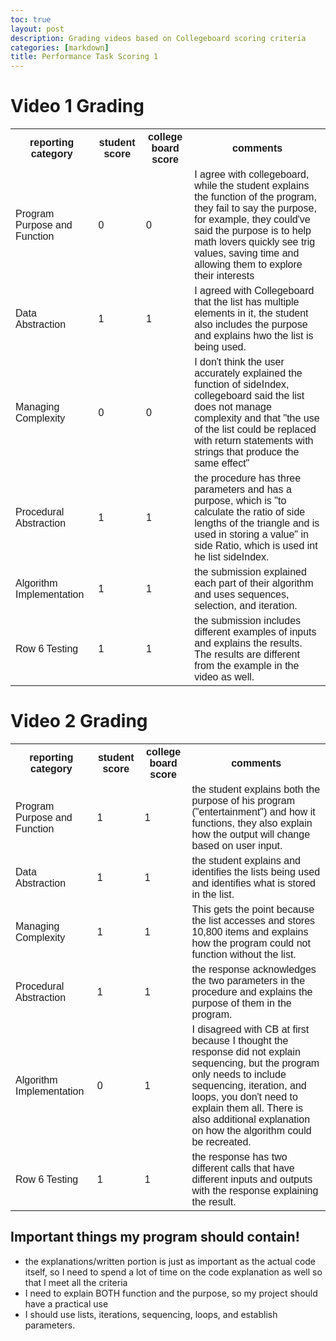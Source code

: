 ```yaml
---
toc: true
layout: post
description: Grading videos based on Collegeboard scoring criteria 
categories: [markdown]
title: Performance Task Scoring 1
---
```

<html>
<head>
<style>
table {
  font-family: arial, sans-serif;
  border-collapse: collapse;
  width: 100%;
}

td, th {
  border: 1px solid #dddddd;
  text-align: left;
  padding: 8px;
}

tr:nth-child(even) {
  background-color: #dddddd;
}
</style>
</head>
<body>

<h1>Video 1 Grading</h1>

<table>
  <tr>
    <th>reporting category</th>
    <th>student score</th>
    <th>college board score</th>
    <th>comments</th>
  </tr>
  <tr>
    <td>Program Purpose and Function</td>
    <td>0</td>
    <td>0</td>
    <td>I agree with collegeboard, while the student explains the function of the program, they fail to say the purpose, for example, they could've said the purpose is to help math lovers quickly see trig values, saving time and allowing them to explore their interests</td>
  </tr>
  <tr>
    <td>Data Abstraction</td>
    <td>1</td>
    <td>1</td>
    <td>I agreed with Collegeboard that the list has multiple elements in it, the student also includes the purpose and explains hwo the list is being used.</td>
  </tr>
  <tr>
    <td>Managing Complexity</td>
    <td>0</td>
    <td>0</td>
    <td>I don't think the user accurately explained the function of sideIndex, collegeboard said the list does not manage complexity and that "the use of the list could be replaced with return statements with strings that produce the same effect"</td>
  </tr>
  <tr>
    <td>Procedural Abstraction</td>
    <td>1</td>
    <td>1</td>
    <td>the procedure has three parameters and has a purpose, which is "to calculate the ratio of side lengths of the triangle and is used in storing a value" in side Ratio, which is used int he list sideIndex.</td>
  </tr>
  <tr>
    <td>Algorithm Implementation</td>
    <td>1</td>
    <td>1</td>
    <td>the submission explained each part of their algorithm and uses sequences, selection, and iteration.</td>
  </tr>
  <tr>
    <td>Row 6 Testing</td>
    <td>1</td>
    <td>1</td>
    <td>the submission includes different examples of inputs and explains the results. The results are different from the example in the video as well.</td>
  </tr>
</table>

</body>
</html>

<h1>Video 2 Grading</h1>

<table>
  <tr>
    <th>reporting category</th>
    <th>student score</th>
    <th>college board score</th>
    <th>comments</th>
  </tr>
  <tr>
    <td>Program Purpose and Function</td>
    <td>1</td>
    <td>1</td>
    <td>the student explains both the purpose of his program ("entertainment") and how it functions, they also explain how the output will change based on user input.</td>
  </tr>
  <tr>
    <td>Data Abstraction</td>
    <td>1</td>
    <td>1</td>
    <td>the student explains and identifies the lists being used and identifies what is stored in the list.</td>
  </tr>
  <tr>
    <td>Managing Complexity</td>
    <td>1</td>
    <td>1</td>
    <td>This gets the point because the list accesses and stores 10,800 items and explains how the program could not function without the list.</td>
  </tr>
  <tr>
    <td>Procedural Abstraction</td>
    <td>1</td>
    <td>1</td>
    <td>the response acknowledges the two parameters in the procedure and explains the purpose of them  in the program.</td>
  </tr>
  <tr>
    <td>Algorithm Implementation</td>
    <td>0</td>
    <td>1</td>
    <td>I disagreed with CB at first because I thought the response did not explain sequencing, but the program only needs to include sequencing, iteration, and loops, you don't need to explain them all. There is also additional explanation on how the algorithm could be recreated.</td>
  </tr>
  <tr>
    <td>Row 6 Testing</td>
    <td>1</td>
    <td>1</td>
    <td>the response has two different calls that have different inputs and outputs with the response explaining the result.</td>
  </tr>
</table>

## Important things my program should contain!
- the explanations/written portion is just as important as the actual code itself, so I need to spend a lot of time on the code explanation as well so that I meet all the criteria
- I need to explain BOTH function and the purpose, so my project should have a practical use 
- I should use lists, iterations, sequencing, loops, and establish parameters. 

